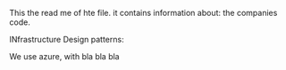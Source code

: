 This the read me of hte file. 
it contains information about:
the companies code.

INfrastructure
Design patterns:

We use azure, with bla bla bla
